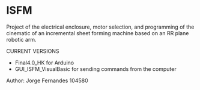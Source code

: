 # ISFM
Project of the electrical enclosure, motor selection, and programming of the cinematic of an incremental sheet forming machine based on an RR plane robotic arm.


CURRENT VERSIONS

- Final4.0_HK for Arduino
- GUI_ISFM_VisualBasic for sending commands from the computer

Author: Jorge Fernandes 104580
